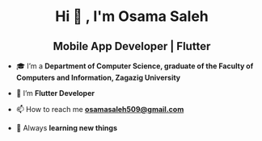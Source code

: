 <h1 align="center">Hi 👋 , I'm Osama Saleh</h1>
<h2 align="center">Mobile App Developer | Flutter</h2>

- 🎓 I’m a **Department of Computer Science, graduate of the Faculty of Computers and Information, Zagazig University**

- 🌱 I’m **Flutter Developer**

- 📫 How to reach me **osamasaleh509@gmail.com**

- 📖 Always **learning new things**




